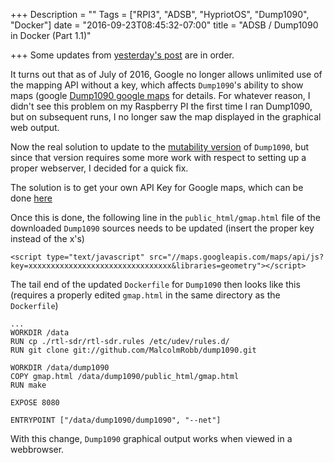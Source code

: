 +++
Description = ""
Tags = ["RPI3", "ADSB", "HypriotOS", "Dump1090", "Docker"]
date = "2016-09-23T08:45:32-07:00"
title = "ADSB / Dump1090 in Docker (Part 1.1)"

+++
Some updates from [yesterday's post](/2016/09/22/dump1090p1/ "Dump1090 Part1") 
are in order.

It turns out that as of July of 2016, Google no longer allows unlimited
use of the mapping API without a key, which affects `Dump1090`'s ability
to show maps (google 
[Dump1090 google maps](https://www.google.com/webhp?sourceid=chrome-instant&ion=1&espv=2&ie=UTF-8#q=dump1090+google+maps "Dump1090 google maps") 
for details. For whatever reason, I didn't see this problem on my Raspberry PI
the first time I ran Dump1090, but on subsequent runs, I no longer saw the 
map displayed in the graphical web output.

Now the real solution to update to the 
[mutability version](https://github.com/mutability/dump1090 "Mutability Dump1090") 
of `Dump1090`, but since that version requires some more work with respect
to setting up a proper webserver, I decided for a quick fix.

The solution is to get your own API Key for Google maps, which can be done
[here](https://developers.google.com/maps/documentation/javascript/get-api-key "Get Maps API Key")

Once this is done, the following line in the `public_html/gmap.html` file
of the downloaded `Dump1090` sources needs to be updated (insert the proper
key instead of the x's)

```
<script type="text/javascript" src="//maps.googleapis.com/maps/api/js?key=xxxxxxxxxxxxxxxxxxxxxxxxxxxxxxxx&libraries=geometry"></script>
```

The tail end of the updated `Dockerfile` for `Dump1090` then looks like this 
(requires a properly edited `gmap.html` in the same directory as the `Dockerfile`)

```
...
WORKDIR /data
RUN cp ./rtl-sdr/rtl-sdr.rules /etc/udev/rules.d/
RUN git clone git://github.com/MalcolmRobb/dump1090.git

WORKDIR /data/dump1090
COPY gmap.html /data/dump1090/public_html/gmap.html
RUN make

EXPOSE 8080

ENTRYPOINT ["/data/dump1090/dump1090", "--net"]
```

With this change, `Dump1090` graphical output works when 
viewed in a webbrowser.
